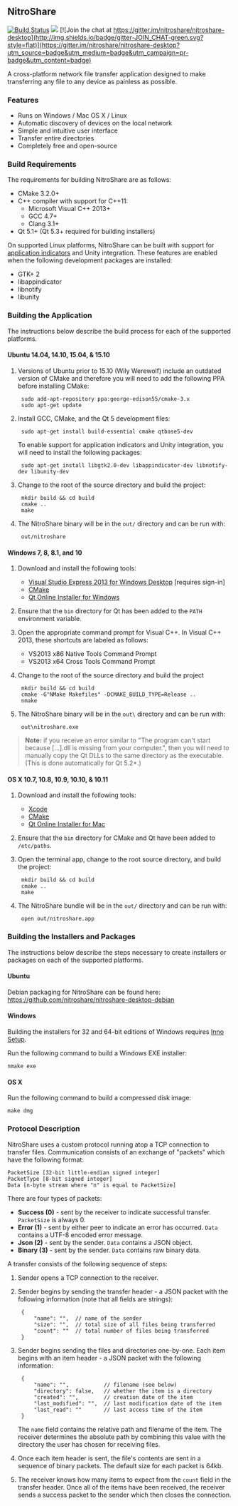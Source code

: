 ## NitroShare

[![Build Status](http://windows.quickmediasolutions.com/job/NitroShare/badge/icon)](http://windows.quickmediasolutions.com/job/NitroShare)
[![](http://img.shields.io/badge/license-MIT-blue.svg?style=flat)](http://opensource.org/licenses/MIT)
[![Join the chat at https://gitter.im/nitroshare/nitroshare-desktop](http://img.shields.io/badge/gitter-JOIN_CHAT-green.svg?style=flat)](https://gitter.im/nitroshare/nitroshare-desktop?utm_source=badge&utm_medium=badge&utm_campaign=pr-badge&utm_content=badge)

A cross-platform network file transfer application designed to make transferring any file to any device as painless as possible.

### Features

* Runs on Windows / Mac OS X / Linux
* Automatic discovery of devices on the local network
* Simple and intuitive user interface
* Transfer entire directories
* Completely free and open-source

### Build Requirements

The requirements for building NitroShare are as follows:

* CMake 3.2.0+
* C++ compiler with support for C++11:
    * Microsoft Visual C++ 2013+
    * GCC 4.7+
    * Clang 3.1+
* Qt 5.1+ (Qt 5.3+ required for building installers)

On supported Linux platforms, NitroShare can be built with support for [application indicators](https://unity.ubuntu.com/projects/appindicators/) and Unity integration. These features are enabled when the following development packages are installed:

* GTK+ 2
* libappindicator
* libnotify
* libunity

### Building the Application

The instructions below describe the build process for each of the supported platforms.

#### Ubuntu 14.04, 14.10, 15.04, & 15.10

1. Versions of Ubuntu prior to 15.10 (Wily Werewolf) include an outdated version of CMake and therefore you will need to add the following PPA before installing CMake:

        sudo add-apt-repository ppa:george-edison55/cmake-3.x
        sudo apt-get update

2. Install GCC, CMake, and the Qt 5 development files:

        sudo apt-get install build-essential cmake qtbase5-dev

   To enable support for application indicators and Unity integration, you will need to install the following packages:

        sudo apt-get install libgtk2.0-dev libappindicator-dev libnotify-dev libunity-dev

2. Change to the root of the source directory and build the project:

        mkdir build && cd build
        cmake ..
        make

3. The NitroShare binary will be in the `out/` directory and can be run with:

        out/nitroshare

#### Windows 7, 8, 8.1, and 10

1. Download and install the following tools:

    - [Visual Studio Express 2013 for Windows Desktop](http://go.microsoft.com/?linkid=9832280&clcid=0x409) [requires sign-in]
    - [CMake](https://cmake.org/download/)
    - [Qt Online Installer for Windows](http://www.qt.io/download-open-source/)

2. Ensure that the `bin` directory for Qt has been added to the `PATH` environment variable.

3. Open the appropriate command prompt for Visual C++. In Visual C++ 2013, these shortcuts are labeled as follows:

    - VS2013 x86 Native Tools Command Prompt
    - VS2013 x64 Cross Tools Command Prompt

4. Change to the root of the source directory and build the project

        mkdir build && cd build
        cmake -G"NMake Makefiles" -DCMAKE_BUILD_TYPE=Release ..
        nmake

5. The NitroShare binary will be in the `out\` directory and can be run with:

        out\nitroshare.exe

> **Note:** if you receive an error similar to "The program can't start because [...].dll is missing from your computer.", then you will need to manually copy the Qt DLLs to the same directory as the executable. (This is done automatically for Qt 5.2+.)

#### OS X 10.7, 10.8, 10.9, 10.10, & 10.11

1. Download and install the following tools:

    - [Xcode](https://itunes.apple.com/ca/app/xcode/id497799835?mt=12)
    - [CMake](https://cmake.org/download/)
    - [Qt Online Installer for Mac](http://www.qt.io/download-open-source/)

2. Ensure that the `bin` directory for CMake and Qt have been added to `/etc/paths`.

3. Open the terminal app, change to the root source directory, and build the project:

        mkdir build && cd build
        cmake ..
        make

4. The NitroShare bundle will be in the `out/` directory and can be run with:

        open out/nitroshare.app

### Building the Installers and Packages

The instructions below describe the steps necessary to create installers or packages on each of the supported platforms.

#### Ubuntu

Debian packaging for NitroShare can be found here:  
https://github.com/nitroshare/nitroshare-desktop-debian

#### Windows

Building the installers for 32 and 64-bit editions of Windows requires [Inno Setup](http://www.jrsoftware.org/isinfo.php).

Run the following command to build a Windows EXE installer:

    nmake exe

#### OS X

Run the following command to build a compressed disk image:

    make dmg

### Protocol Description

NitroShare uses a custom protocol running atop a TCP connection to transfer files. Communication consists of an exchange of "packets" which have the following format:

    PacketSize [32-bit little-endian signed integer]
    PacketType [8-bit signed integer]
    Data [n-byte stream where "n" is equal to PacketSize]

There are four types of packets:

* **Success (0)** - sent by the receiver to indicate successful transfer. `PacketSize` is always 0.
* **Error (1)** - sent by either peer to indicate an error has occurred. `Data` contains a UTF-8 encoded error message.
* **Json (2)** - sent by the sender. `Data` contains a JSON object.
* **Binary (3)** - sent by the sender. `Data` contains raw binary data.

A transfer consists of the following sequence of steps:

1. Sender opens a TCP connection to the receiver.
2. Sender begins by sending the transfer header - a JSON packet with the following information (note that all fields are strings):

        {
            "name": "",  // name of the sender
            "size": "",  // total size of all files being transferred
            "count": ""  // total number of files being transferred
        }

3. Sender begins sending the files and directories one-by-one. Each item begins with an item header - a JSON packet with the following information:

        {
            "name": "",           // filename (see below)
            "directory": false,   // whether the item is a directory
            "created": "",        // creation date of the item
            "last_modified": "",  // last modification date of the item
            "last_read": ""       // last access time of the item
        }

   The `name` field contains the relative path and filename of the item. The receiver determines the absolute path by combining this value with the directory the user has chosen for receiving files.

4. Once each item header is sent, the file's contents are sent in a sequence of binary packets. The default size for each packet is 64kb.

5. The receiver knows how many items to expect from the `count` field in the transfer header. Once all of the items have been received, the receiver sends a success packet to the sender which then closes the connection.
